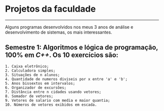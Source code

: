 # Projetos da faculdade
***
 
 Alguns  programas desenvolvidos nos meus 3 anos de análise e desenvolvimento de sistemas, os mais interessantes.

 ## **Semestre 1: Algoritmos e lógica de programação**, 100% em *C++*. Os 10 exercícios são:

    1. Caixa eletrônico;
    2. Calculadora simples;
    3. Situações de n alunos;
    4. Quantidade de numeros diviseis por x entre 'a' e 'b';
    5. Anos bissextos em intervalos;
    6. Organizador de excursões;
    7. Distância entre n cidades usando vetores;
    8. Somador de vetores;
    9. Vetores de salario com media e maior quantia;
    10. Números de vetores exibidos em escada.

